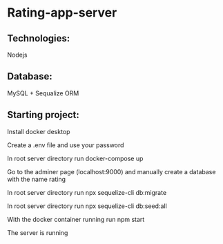 # Rating-app-server

## Technologies:
Nodejs

## Database:
MySQL + Sequalize ORM

## Starting project:

Install docker desktop

Create a .env file and use your password

In root server directory run docker-compose up

Go to the adminer page (localhost:9000) and manually create a database with the name rating

In root server directory run npx sequelize-cli db:migrate

In root server directory run npx sequelize-cli db:seed:all

With the docker container running run npm start

The server is running
